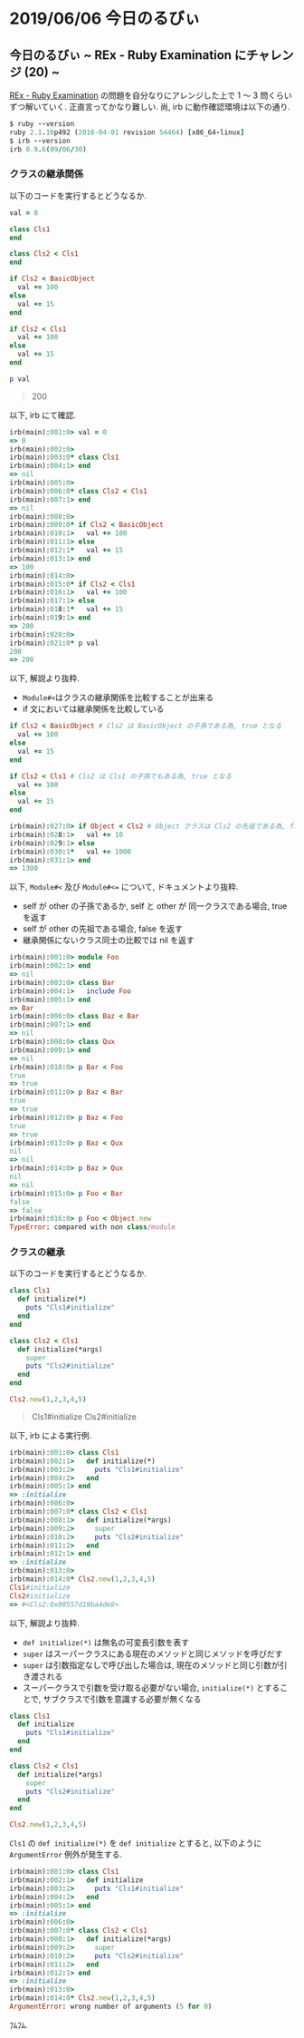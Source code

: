 # 2019/06/06 今日のるびぃ

## 今日のるびぃ ~ REx - Ruby Examination にチャレンジ (20) ~

[REx - Ruby Examination](https://rex.libertyfish.co.jp/) の問題を自分なりにアレンジした上で 1 〜 3 問くらいずつ解いていく. 正直言ってかなり難しい. 尚, irb に動作確認環境は以下の通り.

```ruby
$ ruby --version
ruby 2.1.10p492 (2016-04-01 revision 54464) [x86_64-linux]
$ irb --version
irb 0.9.6(09/06/30)
```

### クラスの継承関係

以下のコードを実行するとどうなるか.

```ruby
val = 0

class Cls1
end

class Cls2 < Cls1
end

if Cls2 < BasicObject
  val += 100
else
  val += 15
end

if Cls2 < Cls1
  val += 100
else
  val += 15
end

p val
```

> 200

以下, irb にて確認.

```ruby
irb(main):001:0> val = 0
=> 0
irb(main):002:0> 
irb(main):003:0* class Cls1
irb(main):004:1> end
=> nil
irb(main):005:0> 
irb(main):006:0* class Cls2 < Cls1
irb(main):007:1> end
=> nil
irb(main):008:0> 
irb(main):009:0* if Cls2 < BasicObject
irb(main):010:1>   val += 100
irb(main):011:1> else
irb(main):012:1*   val += 15
irb(main):013:1> end
=> 100
irb(main):014:0> 
irb(main):015:0* if Cls2 < Cls1
irb(main):016:1>   val += 100
irb(main):017:1> else
irb(main):018:1*   val += 15
irb(main):019:1> end
=> 200
irb(main):020:0> 
irb(main):021:0* p val
200
=> 200
```

以下, 解説より抜粋.

* `Module#<`はクラスの継承関係を比較することが出来る
* if 文においては継承関係を比較している

```ruby
if Cls2 < BasicObject # Cls2 は BasicObject の子孫である為, true となる
  val += 100
else
  val += 15
end

if Cls2 < Cls1 # Cls2 は Cls1 の子孫でもある為, true となる
  val += 100
else
  val += 15
end

irb(main):027:0> if Object < Cls2 # Object クラスは Cls2 の先祖である為, false となる
irb(main):028:1>   val += 10
irb(main):029:1> else
irb(main):030:1*   val += 1000
irb(main):031:1> end
=> 1300
```

以下, `Module#<` 及び `Module#<=` について, ドキュメントより抜粋.

* self が other の子孫であるか, self と other が 同一クラスである場合, true を返す
* self が other の先祖である場合, false を返す
* 継承関係にないクラス同士の比較では nil を返す

```ruby
irb(main):001:0> module Foo
irb(main):002:1> end
=> nil
irb(main):003:0> class Bar
irb(main):004:1>   include Foo
irb(main):005:1> end
=> Bar
irb(main):006:0> class Baz < Bar
irb(main):007:1> end
=> nil
irb(main):008:0> class Qux
irb(main):009:1> end
=> nil
irb(main):010:0> p Bar < Foo
true
=> true
irb(main):011:0> p Baz < Bar
true
=> true
irb(main):012:0> p Baz < Foo
true
=> true
irb(main):013:0> p Baz < Qux
nil
=> nil
irb(main):014:0> p Baz > Qux
nil
=> nil
irb(main):015:0> p Foo < Bar
false
=> false
irb(main):016:0> p Foo < Object.new
TypeError: compared with non class/module
```

### クラスの継承

以下のコードを実行するとどうなるか.

```ruby
class Cls1
  def initialize(*)
    puts "Cls1#initialize"
  end
end

class Cls2 < Cls1
  def initialize(*args)
    super
    puts "Cls2#initialize"
  end
end

Cls2.new(1,2,3,4,5)
```

> Cls1#initialize
> Cls2#initialize

以下, irb による実行例.

```ruby
irb(main):001:0> class Cls1
irb(main):002:1>   def initialize(*)
irb(main):003:2>     puts "Cls1#initialize"
irb(main):004:2>   end
irb(main):005:1> end
=> :initialize
irb(main):006:0> 
irb(main):007:0* class Cls2 < Cls1
irb(main):008:1>   def initialize(*args)
irb(main):009:2>     super
irb(main):010:2>     puts "Cls2#initialize"
irb(main):011:2>   end
irb(main):012:1> end
=> :initialize
irb(main):013:0> 
irb(main):014:0* Cls2.new(1,2,3,4,5)
Cls1#initialize
Cls2#initialize
=> #<Cls2:0x00557d19ba4de8>
```

以下, 解説より抜粋.

* `def initialize(*)` は無名の可変長引数を表す
* `super` はスーパークラスにある現在のメソッドと同じメソッドを呼びだす
* `super` は引数指定なしで呼び出した場合は, 現在のメソッドと同じ引数が引き渡される
* スーパークラスで引数を受け取る必要がない場合, `initialize(*)` とすることで, サブクラスで引数を意識する必要が無くなる

```ruby
class Cls1
  def initialize
    puts "Cls1#initialize"
  end
end

class Cls2 < Cls1
  def initialize(*args)
    super
    puts "Cls2#initialize"
  end
end

Cls2.new(1,2,3,4,5)
```

`Cls1` の `def initialize(*)` を `def initialize` とすると, 以下のように `ArgumentError` 例外が発生する.

```ruby
irb(main):001:0> class Cls1
irb(main):002:1>   def initialize
irb(main):003:2>     puts "Cls1#initialize"
irb(main):004:2>   end
irb(main):005:1> end
=> :initialize
irb(main):006:0> 
irb(main):007:0* class Cls2 < Cls1
irb(main):008:1>   def initialize(*args)
irb(main):009:2>     super
irb(main):010:2>     puts "Cls2#initialize"
irb(main):011:2>   end
irb(main):012:1> end
=> :initialize
irb(main):013:0> 
irb(main):014:0* Cls2.new(1,2,3,4,5)
ArgumentError: wrong number of arguments (5 for 0)
```

ﾌﾑﾌﾑ.
